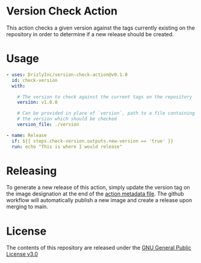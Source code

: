 # Version Check Action

This action checks a given version against the tags currently existing on the repository in
order to determine if a new release should be created.

# Usage

```yaml
- uses: DrizlyInc/version-check-action@v0.1.0
  id: check-version
  with:

    # The version to check against the current tags on the repository
    version: v1.0.0

    # Can be provided in place of `version`, path to a file containing
    # the version which should be checked
    version_file: ./version

- name: Release
  if: ${{ steps.check-version.outputs.new-version == 'true' }}
  run: echo "This is where I would release"
```

# Releasing

To generate a new release of this action, simply update the version tag on the image designation at the end of the [action metadata file](./action.yml). The github workflow will automatically publish a new image and create a release upon merging to main.

# License

The contents of this repository are released under the [GNU General Public License v3.0](LICENSE)
